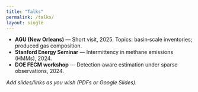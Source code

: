 ```yaml
---
title: "Talks"
permalink: /talks/
layout: single
---
```


- **AGU (New Orleans)** — Short visit, 2025. Topics: basin‑scale inventories; produced gas composition.  
- **Stanford Energy Seminar** — Intermittency in methane emissions (HMMs), 2024.  
- **DOE FECM workshop** — Detection‑aware estimation under sparse observations, 2024.

*Add slides/links as you wish (PDFs or Google Slides).*